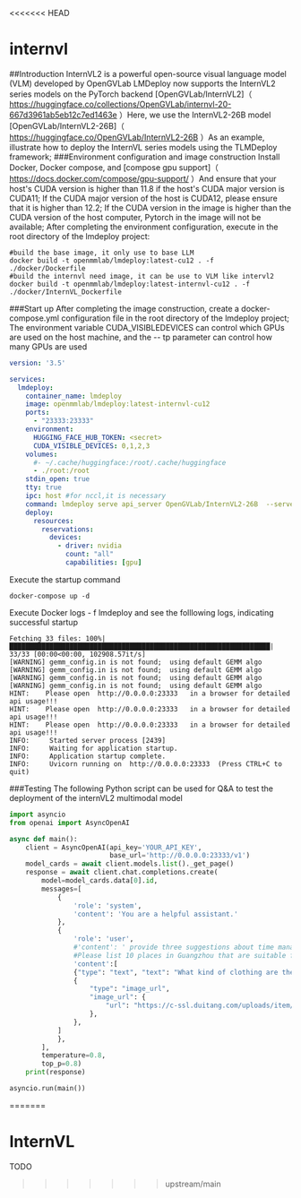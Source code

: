 <<<<<<< HEAD
# internvl

##Introduction
InternVL2 is a powerful open-source visual language model (VLM) developed by OpenGVLab LMDeploy now supports the InternVL2 series models on the PyTorch backend \[OpenGVLab/InternVL2\]（ https://huggingface.co/collections/OpenGVLab/internvl-20-667d3961ab5eb12c7ed1463e ）Here, we use the InternVL2-26B model \[OpenGVLab/InternVL2-26B\]（ https://huggingface.co/OpenGVLab/InternVL2-26B ）As an example, illustrate how to deploy the InternVL series models using the TLMDeploy framework;
###Environment configuration and image construction
Install Docker, Docker compose, and \[compose gpu support\]（ https://docs.docker.com/compose/gpu-support/ ）And ensure that your host's CUDA version is higher than 11.8 if the host's CUDA major version is CUDA11; If the CUDA major version of the host is CUDA12, please ensure that it is higher than 12.2; If the CUDA version in the image is higher than the CUDA version of the host computer, Pytorch in the image will not be available; After completing the environment configuration, execute in the root directory of the lmdeploy project:

```shell
#build the base image, it only use to base LLM
docker build -t openmmlab/lmdeploy:latest-cu12 . -f ./docker/Dockerfile
#build the internvl need image, it can be use to VLM like intervl2
docker build -t openmmlab/lmdeploy:latest-internvl-cu12 . -f ./docker/InternVL_Dockerfile
```

###Start up
After completing the image construction, create a docker-compose.yml configuration file in the root directory of the lmdeploy project; The environment variable CUDA_VISIBLEDEVICES can control which GPUs are used on the host machine, and the -- tp parameter can control how many GPUs are used

```yaml
version: '3.5'

services:
  lmdeploy:
    container_name: lmdeploy
    image: openmmlab/lmdeploy:latest-internvl-cu12
    ports:
      - "23333:23333"
    environment:
      HUGGING_FACE_HUB_TOKEN: <secret>
      CUDA_VISIBLE_DEVICES: 0,1,2,3
    volumes:
      #- ~/.cache/huggingface:/root/.cache/huggingface
      - ./root:/root
    stdin_open: true
    tty: true
    ipc: host #for nccl,it is necessary
    command: lmdeploy serve api_server OpenGVLab/InternVL2-26B  --server-name 0.0.0.0 --server-port 23333  --tp 4 --model-name internvl2-internlm2 --cache-max-entry-count 0.5
    deploy:
      resources:
        reservations:
          devices:
            - driver: nvidia
              count: "all"
              capabilities: [gpu]
```

Execute the startup command

```shell
docker-compose up -d
```

Execute Docker logs - f lmdeploy and see the folllowing logs, indicating successful startup

```shell
Fetching 33 files: 100%|█████████████████████████████████████████████████████████████████| 33/33 [00:00<00:00, 102908.57it/s]
[WARNING] gemm_config.in is not found;  using default GEMM algo
[WARNING] gemm_config.in is not found;  using default GEMM algo
[WARNING] gemm_config.in is not found;  using default GEMM algo
[WARNING] gemm_config.in is not found;  using default GEMM algo
HINT:    Please open  http://0.0.0.0:23333   in a browser for detailed api usage!!!
HINT:    Please open  http://0.0.0.0:23333   in a browser for detailed api usage!!!
HINT:    Please open  http://0.0.0.0:23333   in a browser for detailed api usage!!!
INFO:     Started server process [2439]
INFO:     Waiting for application startup.
INFO:     Application startup complete.
INFO:     Uvicorn running on  http://0.0.0.0:23333  (Press CTRL+C to quit)
```

###Testing
The following Python script can be used for Q&A to test the deployment of the internVL2 multimodal model

```python
import asyncio
from openai import AsyncOpenAI

async def main():
    client = AsyncOpenAI(api_key='YOUR_API_KEY',
                         base_url='http://0.0.0.0:23333/v1')
    model_cards = await client.models.list()._get_page()
    response = await client.chat.completions.create(
        model=model_cards.data[0].id,
        messages=[
            {
                'role': 'system',
                'content': 'You are a helpful assistant.'
            },
            {
                'role': 'user',
                #'content': ' provide three suggestions about time management'
                #Please list 10 places in Guangzhou that are suitable for taking girls shopping
                'content':[
                {"type": "text", "text": "What kind of clothing are the characters wearing in the picture?"},
                {
                    "type": "image_url",
                    "image_url": {
                        "url": "https://c-ssl.duitang.com/uploads/item/201707/12/20170712134209_chaxS.jpeg",
                    },
                },
            ]
            },
        ],
        temperature=0.8,
        top_p=0.8)
    print(response)

asyncio.run(main())
```
=======
# InternVL

TODO
>>>>>>> upstream/main
